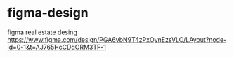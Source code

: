 # figma-design
figma real estate desing
https://www.figma.com/design/PGA6vbN9T4zPxOynEzsVLO/LAyout?node-id=0-1&t=AJ765HcCDqORM3TF-1
